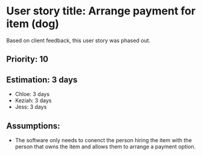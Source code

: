 
# User story title: Arrange payment for item (dog) 
Based on client feedback, this user story was phased out. 

## Priority: 10 

## Estimation: 3 days

* Chloe: 3 days
* Keziah: 3 days
* Jess: 3 days

## Assumptions:
* The software only needs to conenct the person hiring the item with the person that owns the item and allows them to arrange a payment option.
